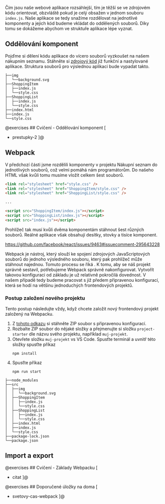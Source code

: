 Čím jsou naše webové aplikace rozsáhlejší, tím je těžší se ve zdrojovém kódu orientovat, obzvláště pokud je celý obsažen v jednom souboru `index.js`. Naše aplikace se tedy snažíme rozdělovat na jednotlivé komponenty a jejich kód budeme vkládat do oddělených souborů. Díky tomu se dokážeme abychom ve struktuře aplikace lépe vyznat.

## Oddělování komponent

Pojďme si dělení kódu aplikace do vícero souborů vyzkoušet na našem nákupním seznamu. Stáhněte si [zdrojový kód](assets/nakupni-seznam.zip) již funkční a nastylované aplikace. Struktura souborů pro výslednou aplikaci bude vypadat takto.

```
├──img
│  └──background.svg
├──ShoppingItem
│  ├──index.js
│  └──style.css
├──ShoppingList
│  ├──index.js
│  └──style.css
├──index.html
├──index.js
└──style.css
```

@exercises ## Cvičení - Oddělování komponent [

- prestupky-2
  ]@

## Webpack

V předchozí části jsme rozdělili komponenty v projektu Nákupní seznam do jednotlivých souborů, což velmi pomáhá nám programátorům. Do našeho HTML však kvůli tomu musíme vložit celkem šest souborů.

```html
<link rel="stylesheet" href="style.css" />
<link rel="stylesheet" href="ShoppingItem/style.css" />
<link rel="stylesheet" href="ShoppingList/style.css" />

...

<script src="ShoppingItem/index.js"></script>
<script src="ShoppingList/index.js"></script>
<script src="index.js"></script>
```

Prohlížeč tak musí kvůli dvěma komponentám stáhnout šest různých souborů. Reálné aplikace však obsahují desítky, stovky a tisíce komponent.

https://github.com/facebook/react/issues/9463#issuecomment-295643228

Webpack je nástroj, který slouží ke spojení zdrojových JavaScriptových souborů do jednoho výsledného souboru, který pak prohlížeč může stáhnout najednou. Tomuto procesu se říká <term cs="sestavení" en="build">. K tomu, aby se náš projekt správně sestavil, potřebujeme Webpack správně nakonfigurovat. Vytvořít takovou konfiguraci od základu je už relativně pokročilá dovednost. V našem případě tedy budeme pracovat s již předem připravenou konfigurací, která se hodí na většinu jednoduchých frontendových projektů.

### Postup založení nového projektu

Tento postup následujte vždy, když chcete založit nový frontendový projekt založený na Webpacku.

1. Z [tohoto odkazu](https://github.com/Czechitas-podklady-WEB/project-starters/archive/main.zip) si stáhněte ZIP soubor s připravenou konfigurací.
1. Rozbalte ZIP soubor do nějaké složky a přejmenujte si složku `project-starter` dle názvu svého projektu, například `muj-projekt`.
1. Otevřete složku `muj-projekt` vs VS Code. Spusťte terminál a uvnitř této složky spusťte příkaz
   ```
   npm install
   ```
1. Spusťte příkaz
   ```
   npm run start
   ```

```
├──node_modules
├──src
│  ├──img
│  │  └──background.svg
│  ├──ShoppingItem
│  │  ├──index.js
│  │  └──style.css
│  ├──ShoppingList
│  │  ├──index.js
│  │  └──style.css
│  ├──index.html
│  ├──index.js
│  └──style.css
├──package-lock.json
└──package.json
```

## Import a export

@exercises ## Cvičení - Základy Webpacku [

- citat
  ]@

@exercises ## Doporučené úložky na doma [

- svetovy-cas-webpack
  ]@
